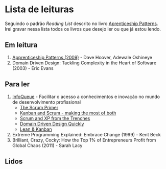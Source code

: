 Lista de leituras
===

Seguindo o padrão *Reading List* descrito no livro [Aprenticeship Patterns][hoover]. Irei gravar nessa lista
todos os livros que desejo ler ou que já estou lendo.

Em leitura
---

1. [Apprenticeship Patterns (2009)][hoover] - Dave Hoover, Adewale Oshineye
1. Domain Driven Design: Tackling Complexity in the Heart of Software (2003) - Eric Evans

Para ler
---

1. [InfoQueue][infoq1] - Facilitar o acesso a conhecimentos e inovação no mundo de desenvolvimento profissional
   *  [The Scrum Primer][infoq2]
   *  [Kanban and Scrum - making the most of both][infoq3]
   *  [Scrum and XP from the Trenches][infoq4]
   *  [Domain Driven Design Quickly][infoq5]
   *  [Lean & Kanban][infoq6]
1. Extreme Programming Explained: Embrace Change (1999) - Kent Beck
1. Brilliant, Crazy, Cocky: How the Top 1% of Entrepreneurs Profit from Global Chaos (2011) - Sarah Lacy

Lidos
---



[infoq1]: http://www.infoq.com/
[infoq2]: http://www.infoq.com/minibooks/Scrum_Primer
[infoq3]: http://www.infoq.com/minibooks/kanban-scrum-minibook
[infoq4]: http://www.infoq.com/minibooks/scrum-xp-from-the-trenches
[infoq5]: http://www.infoq.com/minibooks/domain-driven-design-quickly
[infoq6]: http://www.infoq.com/minibooks/emag-lean-kanban

[hoover]: /leituras/hoover.md
